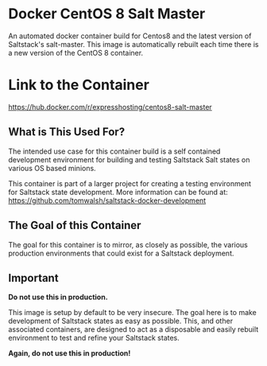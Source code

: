 # Docker CentOS 8 Salt Master
An automated docker container build for Centos8 and the latest version of Saltstack's salt-master. This image is automatically rebuilt each time there is a new version of the CentOS 8 container.

# Link to the Container
https://hub.docker.com/r/expresshosting/centos8-salt-master

## What is This Used For?
The intended use case for this container build is a self contained development environment for building and testing Saltstack Salt states on various OS based minions.

This container is part of a larger project for creating a testing environment for Saltstack state development. More information can be found at: https://github.com/tomwalsh/saltstack-docker-development

## The Goal of this Container
The goal for this container is to mirror, as closely as possible, the various production environments that could exist for a Saltstack deployment.

## Important
**Do not use this in production.**

This image is setup by default to be very insecure. The goal here is to make development of Saltstack states as easy as possible. This, and other associated containers, are designed to act as a disposable and easily rebuilt environment to test and refine your Saltstack states.

**Again, do not use this in production!**